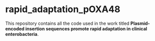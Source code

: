 # rapid_adaptation_pOXA48

This repository contains all the code used in the work titled **Plasmid-encoded insertion sequences promote rapid adaptation in clinical enterobacteria**.
